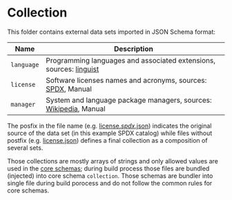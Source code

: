 # Collection

This folder contains external data sets imported in JSON Schema format:

| Name       | Description  |
|------------|--------------|
| `language` | Programming languages and associated extensions, sources: [linguist](https://github.com/github/linguist) |
| `license`  | Software licenses names and acronyms, sources: [SPDX](https://spdx.org/licenses/), Manual |
| `manager`  | System and language package managers, sources: [Wikipedia](https://en.wikipedia.org/wiki/List_of_software_package_management_systems), Manual |

The posfix in the file name (e.g. [license.*spdx*.json](license.spdx.json)) indicates the original source of the data set (in this example SPDX catalog) while files without postfix (e.g. [license.json](license.json)) defines a final collection as a composition of several sets.

Those collections are mostly arrays of strings and only allowed values are used in the [core schemas](../schema); during build process those files are bundled (injected) into core schema `collection`. Those schemas are bundler into single file during build porocess and do not follow the common rules for core schemas. 